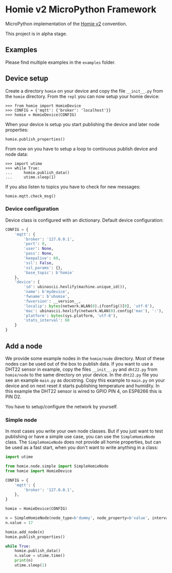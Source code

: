 # Homie v2 MicroPython Framework

MicroPython implementation of the [Homie v2](https://github.com/marvinroger/homie) convention.

This project is in alpha stage.

## Examples

Please find multiple examples in the `examples` folder.

## Device setup

Create a directory `homie` on your device and copy the file `__init__.py` from the `homie` directory. From the `repl` you can now setup your homie device:

```
>>> from homie import HomieDevice
>>> CONFIG = {'mqtt': {'broker': 'localhost'}}
>>> homie = HomieDevice(CONFIG)
```

When your device is setup you start publishing the device and later node properties:

```
homie.publish_properties()
```

From now on you have to setup a loop to continuous publish device and node data:

```
>>> import utime
>>> while True:
...     homie.publish_data()
...     utime.sleep(1)
```

If you also listen to topics you have to check for new messages:

```
homie.mqtt.check_msg()
```


### Device configuration

Device class is configured with an dictionary. Default device configuration:

```python
CONFIG = {
    'mqtt': {
        'broker': '127.0.0.1',
        'port': 0,
        'user': None,
        'pass': None,
        'keepalive': 60,
        'ssl': False,
        'ssl_params': {},
        'base_topic': b'homie'
    },
    'device': {
        'id': ubinascii.hexlify(machine.unique_id()),
        'name': b'mydevice',
        'fwname': b'uhomie',
        'fwversion': __version__,
        'localip': bytes(network.WLAN(0).ifconfig()[0], 'utf-8'),
        'mac': ubinascii.hexlify(network.WLAN(0).config('mac'), ':'),
        'platform': bytes(sys.platform, 'utf-8'),
        'stats_interval': 60
    }
}
```


## Add a node

We provide some example nodes in the `homie/node` directory. Most of these nodes can be used out of the box to publish data. If you want to use a DHT22 sensor in example, copy the files `__init__.py` and `dht22.py` from `homie/node` to the same directory on your device. In the `dht22.py` file you see an example `main.py` as docstring. Copy this example to `main.py` on your device and on next reset it starts publishing temperature and humidity. In this example the DHT22 sensor is wired to GPIO PIN 4, on ESP8266 this is PIN D2.

You have to setup/configure the network by yourself.


### Simple node

In most cases you write your own node classes. But if you just want to test publishing or have a simple use case, you can use the `SimpleHomieNode` class. The `SimpleHomieNode` does not provide all homie properties, but can be used as a fast start, when you don't want to write anything in a class:

```python
import utime

from homie.node.simple import SimpleHomieNode
from homie import HomieDevice

CONFIG = {
    'mqtt': {
        'broker': '127.0.0.1',
    },
}

homie = HomieDevice(CONFIG)

n = SimpleHomieNode(node_type=b'dummy', node_property=b'value', interval=5)
n.value = 17

homie.add_node(n)
homie.publish_properties()

while True:
    homie.publish_data()
    n.value = utime.time()
    print(n)
    utime.sleep(1)
```
